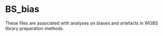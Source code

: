 # BS_bias

These files are associated with analyses on biases and artefacts in WGBS library preparation methods. 
